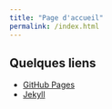 ```yaml
---
title: "Page d'accueil"
permalink: /index.html
---
```


## Quelques liens

- [GitHub Pages](https://docs.github.com/en/pages)
- [Jekyll](https://jekyllrb.com)

